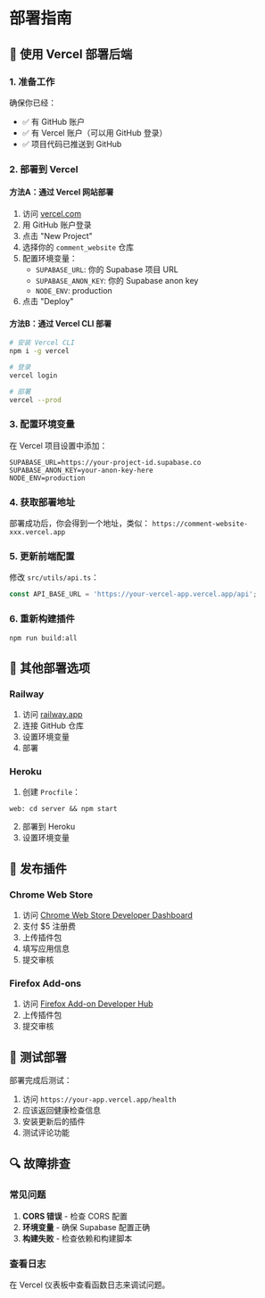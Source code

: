 # 部署指南

## 🚀 使用 Vercel 部署后端

### 1. 准备工作
确保你已经：
- ✅ 有 GitHub 账户
- ✅ 有 Vercel 账户（可以用 GitHub 登录）
- ✅ 项目代码已推送到 GitHub

### 2. 部署到 Vercel

#### 方法A：通过 Vercel 网站部署
1. 访问 [vercel.com](https://vercel.com)
2. 用 GitHub 账户登录
3. 点击 "New Project"
4. 选择你的 `comment_website` 仓库
5. 配置环境变量：
   - `SUPABASE_URL`: 你的 Supabase 项目 URL
   - `SUPABASE_ANON_KEY`: 你的 Supabase anon key
   - `NODE_ENV`: production
6. 点击 "Deploy"

#### 方法B：通过 Vercel CLI 部署
```bash
# 安装 Vercel CLI
npm i -g vercel

# 登录
vercel login

# 部署
vercel --prod
```

### 3. 配置环境变量
在 Vercel 项目设置中添加：
```
SUPABASE_URL=https://your-project-id.supabase.co
SUPABASE_ANON_KEY=your-anon-key-here
NODE_ENV=production
```

### 4. 获取部署地址
部署成功后，你会得到一个地址，类似：
`https://comment-website-xxx.vercel.app`

### 5. 更新前端配置
修改 `src/utils/api.ts`：
```typescript
const API_BASE_URL = 'https://your-vercel-app.vercel.app/api';
```

### 6. 重新构建插件
```bash
npm run build:all
```

## 🔧 其他部署选项

### Railway
1. 访问 [railway.app](https://railway.app)
2. 连接 GitHub 仓库
3. 设置环境变量
4. 部署

### Heroku
1. 创建 `Procfile`：
```
web: cd server && npm start
```
2. 部署到 Heroku
3. 设置环境变量

## 📱 发布插件

### Chrome Web Store
1. 访问 [Chrome Web Store Developer Dashboard](https://chrome.google.com/webstore/devconsole/)
2. 支付 $5 注册费
3. 上传插件包
4. 填写应用信息
5. 提交审核

### Firefox Add-ons
1. 访问 [Firefox Add-on Developer Hub](https://addons.mozilla.org/developers/)
2. 上传插件包
3. 提交审核

## 🧪 测试部署

部署完成后测试：
1. 访问 `https://your-app.vercel.app/health`
2. 应该返回健康检查信息
3. 安装更新后的插件
4. 测试评论功能

## 🔍 故障排查

### 常见问题
1. **CORS 错误** - 检查 CORS 配置
2. **环境变量** - 确保 Supabase 配置正确
3. **构建失败** - 检查依赖和构建脚本

### 查看日志
在 Vercel 仪表板中查看函数日志来调试问题。
